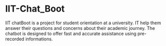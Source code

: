 # IIT-Chat_Boot
IIT chatBoot is a project for student orientation at a university. IT help them answer their questions and concerns about their academic journey. The chatbot is designed to offer fast and accurate assistance using pre-recorded informations.

